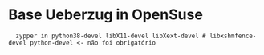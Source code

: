 # Base Ueberzug in OpenSuse
```
  zypper in python38-devel libX11-devel libXext-devel # libxshmfence-devel python-devel <- não foi obrigatório
```
